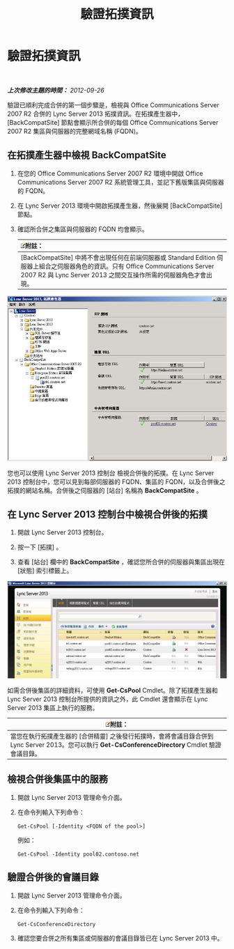 ﻿---
title: 驗證拓撲資訊
TOCTitle: 驗證拓撲資訊
ms:assetid: aa4c424e-f87c-4be6-8df6-a0cd193b11fc
ms:mtpsurl: https://technet.microsoft.com/zh-tw/library/JJ205151(v=OCS.15)
ms:contentKeyID: 49291949
ms.date: 08/10/2015
mtps_version: v=OCS.15
ms.translationtype: HT
---

# 驗證拓撲資訊

 

_**上次修改主題的時間：** 2012-09-26_

驗證已順利完成合併的第一個步驟是，檢視與 Office Communications Server 2007 R2 合併的 Lync Server 2013 拓撲資訊。在拓撲產生器中，\[BackCompatSite\] 節點會顯示所合併的每個 Office Communications Server 2007 R2 集區與伺服器的完整網域名稱 (FQDN)。

## 在拓撲產生器中檢視 BackCompatSite

1.  在您的 Office Communications Server 2007 R2 環境中開啟 Office Communications Server 2007 R2 系統管理工具，並記下舊版集區與伺服器的 FQDN。

2.  在 Lync Server 2013 環境中開啟拓撲產生器，然後展開 \[BackCompatSite\] 節點。

3.  確認所合併之集區與伺服器的 FQDN 均會顯示。
    
    <table>
    <thead>
    <tr class="header">
    <th><img src="images/Gg398811.note(OCS.15).gif" title="note" alt="note" />附註：</th>
    </tr>
    </thead>
    <tbody>
    <tr class="odd">
    <td>[BackCompatSite] 中將不會出現任何在前端伺服器或 Standard Edition 伺服器上組合之伺服器角色的資訊。只有 Office Communications Server 2007 R2 與 Lync Server 2013 之間交互操作所需的伺服器角色才會出現。</td>
    </tr>
    </tbody>
    </table>


![拓撲產生器的 \[BackCompatSite\] 對話方塊](images/JJ205243.62751c76-f018-4c6d-bb48-c61ef8974d31(OCS.15).jpg "拓撲產生器的 [BackCompatSite] 對話方塊")

您也可以使用 Lync Server 2013 控制台 檢視合併後的拓撲。在 Lync Server 2013 控制台中，您可以見到每部伺服器的 FQDN、集區的 FQDN，以及合併後之拓撲的網站名稱。合併後之伺服器的 \[站台\] 名稱為 **BackCompatSite** 。

## 在 Lync Server 2013 控制台中檢視合併後的拓撲

1.  開啟 Lync Server 2013 控制台。

2.  按一下 \[拓撲\] 。

3.  查看 \[站台\] 欄中的 **BackCompatSite** ，確認您所合併的伺服器與集區出現在 \[狀態\] 索引標籤上。

![顯示合併拓撲的 Lync Server 控制台](images/JJ205151.f986ddd4-2040-454d-9389-7f6154b59cc9(OCS.15).jpg "顯示合併拓撲的 Lync Server 控制台")

如需合併後集區的詳細資料，可使用 **Get-CsPool** Cmdlet。除了拓撲產生器和 Lync Server 2013 控制台所提供的資訊之外，此 Cmdlet 還會顯示在 Lync Server 2013 集區上執行的服務。

<table>
<thead>
<tr class="header">
<th><img src="images/Gg398811.note(OCS.15).gif" title="note" alt="note" />附註：</th>
</tr>
</thead>
<tbody>
<tr class="odd">
<td>當您在執行拓撲產生器的 [合併精靈] 之後發行拓撲時，會將會議目錄合併到 Lync Server 2013。您可以執行 <strong>Get-CsConferenceDirectory</strong> Cmdlet 驗證會議目錄。</td>
</tr>
</tbody>
</table>


## 檢視合併後集區中的服務

1.  開啟 Lync Server 2013 管理命令介面。

2.  在命令列輸入下列命令：
    
        Get-CsPool [-Identity <FQDN of the pool>]
    
    例如：
    
        Get-CsPool -Identity pool02.contoso.net

## 驗證合併後的會議目錄

1.  開啟 Lync Server 2013 管理命令介面。

2.  在命令列輸入下列命令：
    
        Get-CsConferenceDirectory

3.  確認您要合併之所有集區或伺服器的會議目錄皆已在 Lync Server 2013 中。

